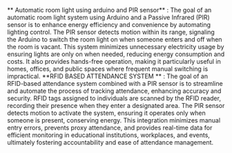** Automatic room light using arduino and PIR sensor** : The goal of an automatic room light system using Arduino and a Passive Infrared (PIR) sensor is to enhance energy efficiency and convenience by automating lighting control. The PIR sensor detects motion within its range, signaling the Arduino to switch the room light on when someone enters and off when the room is vacant. This system minimizes unnecessary electricity usage by ensuring lights are only on when needed, reducing energy consumption and costs. It also provides hands-free operation, making it particularly useful in homes, offices, and public spaces where frequent manual switching is impractical.
**RFID BASED ATTENDANCE SYSTEM ** : The goal of an RFID-based attendance system combined with a PIR sensor is to streamline and automate the process of tracking attendance, enhancing accuracy and security. RFID tags assigned to individuals are scanned by the RFID reader, recording their presence when they enter a designated area. The PIR sensor detects motion to activate the system, ensuring it operates only when someone is present, conserving energy. This integration minimizes manual entry errors, prevents proxy attendance, and provides real-time data for efficient monitoring in educational institutions, workplaces, and events, ultimately fostering accountability and ease of attendance management.
